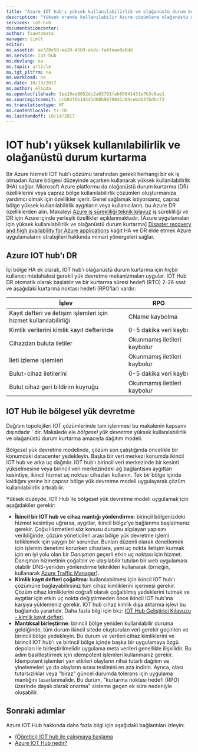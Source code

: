 ```yaml
---
title: "Azure IOT hub'ı yüksek kullanılabilirlik ve olağanüstü durum kurtarma | Microsoft Docs"
description: "Yüksek oranda kullanılabilir Azure çözümlere olağanüstü durum kurtarma özellikleri oluşturmak için yardımcı Azure ve IOT hub'ı özellikleri açıklar."
services: iot-hub
documentationcenter: 
author: fsautomata
manager: timlt
editor: 
ms.assetid: ae320e58-aa20-45b9-abdc-fa4faae8e6dd
ms.service: iot-hub
ms.devlang: na
ms.topic: article
ms.tgt_pltfrm: na
ms.workload: na
ms.date: 10/13/2017
ms.author: elioda
ms.openlocfilehash: 3ea10ee8652dc2a03791feb66041431e7b3c6ae1
ms.sourcegitcommit: ccb84f6b1d445d88b9870041c84cebd64fbdbc72
ms.translationtype: MT
ms.contentlocale: tr-TR
ms.lasthandoff: 10/14/2017
---
```

# <a name="iot-hub-high-availability-and-disaster-recovery"></a>IOT hub'ı yüksek kullanılabilirlik ve olağanüstü durum kurtarma
Bir Azure hizmeti IOT hub'ı çözümü tarafından gerekli herhangi bir ek iş olmadan Azure bölgesi düzeyinde açarken kullanarak yüksek kullanılabilirlik (HA) sağlar. Microsoft Azure platformu da olağanüstü durum kurtarma (DR) özelliklerini veya çapraz bölge kullanılabilirlik çözümleri oluşturmanıza yardımcı olmak için özellikler içerir. Genel sağlamak istiyorsanız, çapraz bölge yüksek kullanılabilirlik aygıtların veya kullanıcıların, bu Azure DR özelliklerden alın. Makaleyi [Azure iş sürekliliği teknik kılavuz](../resiliency/resiliency-technical-guidance.md) iş sürekliliği ve DR için Azure içinde yerleşik özellikler açıklanmaktadır. [Azure uygulamaları için yüksek kullanılabilirlik ve olağanüstü durum kurtarma] [ Disaster recovery and high availability for Azure applications] kağıt HA ve DR elde etmek Azure uygulamalarını stratejileri hakkında mimari yönergeleri sağlar.

## <a name="azure-iot-hub-dr"></a>Azure IOT hub'ı DR
İçi bölge HA ek olarak, IOT hub'ı olağanüstü durum kurtarma için hiçbir kullanıcı müdahalesi gerekli yük devretme mekanizmaları uygular. IOT Hub DR otomatik olarak başlatılır ve bir kurtarma süresi hedefi (RTO) 2-26 saat ve aşağıdaki kurtarma noktası hedefi (RPO'lar) vardır:

| İşlev | RPO |
| --- | --- |
| Kayıt defteri ve iletişim işlemleri için hizmet kullanılabilirliği |CName kaybolma |
| Kimlik verilerini kimlik kayıt defterinde |0-5 dakika veri kaybı |
| Cihazdan buluta iletiler |Okunmamış iletileri kaybolur |
| İleti izleme işlemleri |Okunmamış iletileri kaybolur |
| Bulut-cihaz iletilerini |0-5 dakika veri kaybı |
| Bulut cihaz geri bildirim kuyruğu |Okunmamış iletileri kaybolur |

## <a name="regional-failover-with-iot-hub"></a>IOT Hub ile bölgesel yük devretme
Dağıtım topolojileri IOT çözümlerinde tam işlenmesi bu makalenin kapsamı dışındadır ' dir. Makalede ele *bölgesel yük devretme* yüksek kullanılabilirlik ve olağanüstü durum kurtarma amacıyla dağıtım modeli.

Bölgesel yük devretme modelinde, çözüm son çalıştığında öncelikle bir konumdaki datacenter yedekleyin. Başka bir veri merkezi konumda ikincil IOT hub ve arka uç dağıtılır. IOT hub'ı birincil veri merkezinde bir kesinti yükselmesine veya birincil veri merkezindeki ağ bağlantısını aygıttan kesintiye, ikincil hizmet uç noktası cihazları kullanın. Tek bir bölge içinde kaldığını yerine bir çapraz bölge yük devretme modeli uygulayarak çözüm kullanılabilirlik artırabilir. 

Yüksek düzeyde, IOT Hub ile bölgesel yük devretme modeli uygulamak için aşağıdakiler gerekir:

* **İkincil bir IOT hub ve cihaz mantığı yönlendirme**: birincil bölgenizdeki hizmet kesintiye uğrarsa, aygıtlar, ikincil bölge'ye bağlanma başlatmanız gerekir. Çoğu Hizmetleri söz konusu durumu algılayan yapısını verildiğinde, çözüm yöneticileri arası bölge yük devretme işlemi tetiklemek için yaygın bir sorundur. Bunları düzenli olarak denetlemek için işlemin denetimi korurken cihazlara, yeni uç nokta iletişim kurmak için en iyi yolu olan bir *Danışman* geçerli etkin uç noktası için hizmet. Danışman hizmetinin çoğaltılır ve ulaşılabilir tutulan bir web uygulaması olabilir DNS-yeniden yönlendirme teknikleri kullanarak (örneğin, kullanarak [Azure Traffic Manager][Azure Traffic Manager]).
* **Kimlik kayıt defteri çoğaltma**: kullanılabilmesi için ikincil IOT hub'ı çözümüne bağlayabilirsiniz tüm cihaz kimliklerini içermesi gerekir. Çözüm cihaz kimliklerini coğrafi olarak çoğaltılmış yedeklerini tutmak ve aygıtlar için etkin uç nokta değiştirmeden önce ikincil IOT hub'ına karşıya yüklemeniz gerekir. IOT hub cihaz kimlik dışa aktarma işlevi bu bağlamda yararlıdır. Daha fazla bilgi için bkz: [IOT Hub Geliştirici Kılavuzu - kimlik kayıt defteri][IoT Hub developer guide - identity registry].
* **Mantıksal birleştirme**: birincil bölge yeniden kullanılabilir duruma geldiğinde, tüm durum ikincil sitede oluşturulan veri gerekir geçirilen ve birincil bölge yedekleyin. Bu durum ve verileri cihaz kimliklerini ve birincil IOT hub'ı ve birincil bölge içinde başka bir uygulamaya özgü depoları ile birleştirilmelidir uygulama meta verileri genellikle ilişkilidir. Bu adım basitleştirmek için ıdempotent işlemleri kullanmanız gerekir. Idempotent işlemleri yan etkileri olayların nihai tutarlı dağıtım ve yinelemeleri ya da olayların sırası teslimini en aza indirin. Ayrıca, olası tutarsızlıklar veya "biraz" güncel durumda tolerans için uygulama mantığını tasarlanmalıdır. Bu durum, "kurtarma noktası hedefi (RPO) üzerinde dayalı olarak onarma" sisteme geçen ek süre nedeniyle oluşabilir.

## <a name="next-steps"></a>Sonraki adımlar
Azure IOT Hub hakkında daha fazla bilgi için aşağıdaki bağlantıları izleyin:

* [(Öğretici) IOT hub ile çalışmaya başlama][lnk-get-started]
* [Azure IOT Hub nedir?][What is Azure IoT Hub?]

[Disaster recovery and high availability for Azure applications]: ../resiliency/resiliency-disaster-recovery-high-availability-azure-applications.md
[Azure Business Continuity Technical Guidance]: https://azure.microsoft.com/documentation/articles/resiliency-technical-guidance/
[Azure Traffic Manager]: https://azure.microsoft.com/documentation/services/traffic-manager/
[IoT Hub developer guide - identity registry]: iot-hub-devguide-identity-registry.md

[lnk-get-started]: iot-hub-csharp-csharp-getstarted.md
[What is Azure IoT Hub?]: iot-hub-what-is-iot-hub.md
